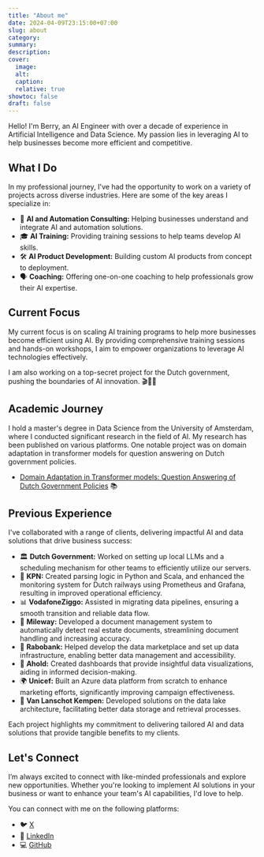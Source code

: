 ```yaml
---
title: "About me"
date: 2024-04-09T23:15:00+07:00
slug: about
category:
summary:
description: 
cover:
  image:
  alt:
  caption: 
  relative: true
showtoc: false
draft: false
---
```



Hello! I'm Berry, an AI Engineer with over a decade of experience in Artificial Intelligence and Data Science. My passion lies in leveraging AI to help businesses become more efficient and competitive.

## What I Do

In my professional journey, I've had the opportunity to work on a variety of projects across diverse industries. Here are some of the key areas I specialize in:

- 🤖 **AI and Automation Consulting:** Helping businesses understand and integrate AI and automation solutions.
- 🎓 **AI Training:** Providing training sessions to help teams develop AI skills.
- 🛠 **AI Product Development:** Building custom AI products from concept to deployment.
- 🗣 **Coaching:** Offering one-on-one coaching to help professionals grow their AI expertise.

## Current Focus

My current focus is on scaling AI training programs to help more businesses become efficient using AI. By providing comprehensive training sessions and hands-on workshops, I aim to empower organizations to leverage AI technologies effectively.

I am also working on a top-secret project for the Dutch government, pushing the boundaries of AI innovation. 🎬🕵️‍♂️

## Academic Journey

I hold a master's degree in Data Science from the University of Amsterdam, where I conducted significant research in the field of AI. My research has been published on various platforms. One notable project was on domain adaptation in transformer models for question answering on Dutch government policies.

- [Domain Adaptation in Transformer models: Question Answering of Dutch Government Policies](https://link.springer.com/chapter/10.1007/978-3-031-48232-8_19) 📚


## Previous Experience

I've collaborated with a range of clients, delivering impactful AI and data solutions that drive business success:

- 🏛 **Dutch Government:** Worked on setting up local LLMs and a scheduling mechanism for other teams to efficiently utilize our servers.
- 📡 **KPN:** Created parsing logic in Python and Scala, and enhanced the monitoring system for Dutch railways using Prometheus and Grafana, resulting in improved operational efficiency.
- 📊 **VodafoneZiggo:** Assisted in migrating data pipelines, ensuring a smooth transition and reliable data flow.
- 🏢 **Mileway:** Developed a document management system to automatically detect real estate documents, streamlining document handling and increasing accuracy.
- 🏦 **Rabobank:** Helped develop the data marketplace and set up data infrastructure, enabling better data management and accessibility.
- 🛒 **Ahold:** Created dashboards that provide insightful data visualizations, aiding in informed decision-making.
- 🌍 **Unicef:** Built an Azure data platform from scratch to enhance marketing efforts, significantly improving campaign effectiveness.
- 💼 **Van Lanschot Kempen:** Developed solutions on the data lake architecture, facilitating better data storage and retrieval processes.


Each project highlights my commitment to delivering tailored AI and data solutions that provide tangible benefits to my clients.


## Let's Connect

I’m always excited to connect with like-minded professionals and explore new opportunities. Whether you're looking to implement AI solutions in your business or want to enhance your team's AI capabilities, I'd love to help.

You can connect with me on the following platforms:

- 🐦 [X](https://twitter.com/berryblom)
- 💼 [LinkedIn](https://www.linkedin.com/in/berry-blom/)
- 💻 [GitHub](https://github.com/berryxmas)


